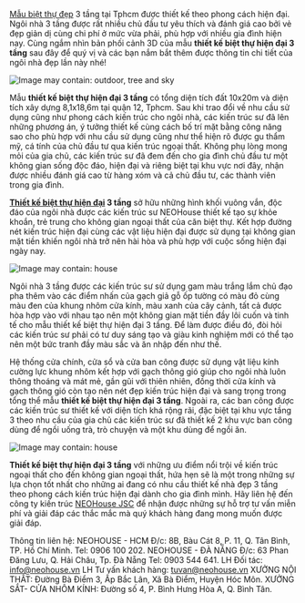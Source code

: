 <a href="https://neohouse.vn/du-an/biet-thu-dep/">Mẫu biệt thự đẹp</a> 3 tầng tại Tphcm được thiết kế theo phong cách hiện đại. Ngôi nhà 3 tầng được rất nhiều chủ đầu tư yêu thích và đánh giá cao bởi vẻ đẹp giản dị cùng chi phí ở mức vừa phải, phù hợp với nhiều gia đình hiện nay. Cùng ngắm nhìn bản phối cảnh 3D của mẫu <b>thiết kế biệt thự hiện đại 3 tầng</b> sau đây để quý vị và các bạn nắm bắt thêm được thông tin chi tiết của ngôi nhà đẹp lần này nhé!

<img src="https://mir-s3-cdn-cf.behance.net/project_modules/max_1200/9e2c8993876761.5e704e6b41195.jpg" srcset="https://mir-s3-cdn-cf.behance.net/project_modules/disp/9e2c8993876761.5e704e6b41195.jpg 600w, https://mir-s3-cdn-cf.behance.net/project_modules/max_1200/9e2c8993876761.5e704e6b41195.jpg 1200w, https://mir-s3-cdn-cf.behance.net/project_modules/1400_opt_1/9e2c8993876761.5e704e6b41195.jpg 1400w, https://mir-s3-cdn-cf.behance.net/project_modules/fs/9e2c8993876761.5e704e6b41195.jpg 1400w" sizes="(max-width: 1200px) 100vw, 1200px" alt="Image may contain: outdoor, tree and sky" class="ImageElement-image-2K6">

Mẫu </i><b>thiết kế biệt thự hiện đại 3 tầng</b></i> có tổng diện tích đất 10x20m và diện tích xây dựng 8,1x18,6m tại quận 12, Tphcm. Sau khi trao đổi về nhu cầu sử dụng cũng như phong cách kiến trúc cho ngôi nhà, các kiến trúc sư đã lên những phương án, ý tưởng thiết kế cùng cách bố trí mặt bằng công năng sao cho phù hợp với nhu cầu sử dụng cũng như thể hiện rõ được gu thẩm mỹ, cá tính của chủ đầu tư qua kiến trúc ngoại thất. Không phụ lòng mong mỏi của gia chủ, các kiến trúc sư đã đem đến cho gia đình chủ đầu tư một không gian sống độc đáo, hiện đại và riêng biệt tại khu vực nơi đây, nhận được nhiều đánh giá cao từ hàng xóm và cả chủ đầu tư, các thành viên trong gia đình.

<b><a href="https://neohouse.vn/du-an/biet-thu-hien-dai/">Thiết kế biệt thự hiện đại</a> 3 tầng</b> sở hữu những hình khối vuông vắn, độc đáo của ngôi nhà được các kiến trúc sư NEOHouse thiết kế tạo sự khỏe khoắn, trẻ trung cho không gian ngoại thất của căn biệt thự. Kết hợp đường nét kiến trúc hiện đại cùng các vật liệu hiện đại được sử dụng tại không gian mặt tiền khiến ngôi nhà trở nên hài hòa và phù hợp với cuộc sống hiện đại ngày nay.

<img src="https://mir-s3-cdn-cf.behance.net/project_modules/max_1200/2497f593876761.5e704e6b40a8f.jpg" srcset="https://mir-s3-cdn-cf.behance.net/project_modules/disp/2497f593876761.5e704e6b40a8f.jpg 600w, https://mir-s3-cdn-cf.behance.net/project_modules/max_1200/2497f593876761.5e704e6b40a8f.jpg 1200w, https://mir-s3-cdn-cf.behance.net/project_modules/fs/2497f593876761.5e704e6b40a8f.jpg 1300w" sizes="(max-width: 1200px) 100vw, 1200px" alt="Image may contain: house" class="ImageElement-image-2K6">

Ngôi nhà 3 tầng được các kiến trúc sư sử dụng gam màu trắng lắm chủ đạo pha thêm vào các điểm nhấn của gạch giả gỗ ốp tường có màu đỏ cùng màu đen của khung nhôm cửa kính, màu xanh của cây cảnh, tất cả được hòa hợp vào với nhau tạo nên một không gian mặt tiền đầy lôi cuốn và tinh tế cho mẫu </b>thiết kế biệt thự hiện đại 3 tầng</b>. Để làm được điều đó, đòi hỏi các kiến trúc sư phải có tư duy sáng tạo và giàu kinh nghiệm mới có thể tạo nên một bức tranh đầy màu sắc và ăn nhập đến như thế.

Hệ thống cửa chính, cửa sổ và cửa ban công được sử dụng vật liệu kính cường lực khung nhôm kết hợp với gạch thông gió giúp cho ngôi nhà luôn thông thoáng và mát mẻ, gần gũi với thiên nhiên, đồng thời cửa kính và gạch thông gió còn tạo nên nét đẹp kiến trúc hiện đại và sang trọng trong tổng thể mẫu <b>thiết kế biệt thự hiện đại 3 tầng</b>. Ngoài ra, các ban công được các kiến trúc sư thiết kế với diện tích khá rộng rãi, đặc biệt tại khu vực tầng 3 theo nhu cầu của gia chủ các kiến trúc sư đã thiết kế 2 khu vực ban công dùng để ngồi uống trà, trò chuyện và một khu dùng để ngồi ăn.

<img src="https://mir-s3-cdn-cf.behance.net/project_modules/max_1200/e5d63293876761.5e704e6b4038a.jpg" srcset="https://mir-s3-cdn-cf.behance.net/project_modules/disp/e5d63293876761.5e704e6b4038a.jpg 600w, https://mir-s3-cdn-cf.behance.net/project_modules/max_1200/e5d63293876761.5e704e6b4038a.jpg 1200w, https://mir-s3-cdn-cf.behance.net/project_modules/1400_opt_1/e5d63293876761.5e704e6b4038a.jpg 1400w, https://mir-s3-cdn-cf.behance.net/project_modules/fs/e5d63293876761.5e704e6b4038a.jpg 1500w" sizes="(max-width: 1200px) 100vw, 1200px" alt="Image may contain: house" class="ImageElement-image-2K6">

<b>Thiết kế biệt thự hiện đại 3 tầng</b> với những ưu điểm nổi trội về kiến trúc ngoại thất cho đến không gian ngoại thất, hứa hẹn sẽ là một trong những sự lựa chọn tốt nhất cho những ai đang có nhu cầu thiết kế nhà đẹp 3 tầng theo phong cách kiến trúc hiện đại dành cho gia đình mình. Hãy liên hệ đến công ty kiến trúc <a href="https://neohouse.vn/">NEOHouse JSC</a> để nhận được những sự hỗ trợ tư vấn miễn phí và giải đáp các thắc mắc mà quý khách hàng đang mong muốn được giải đáp.

Thông tin liên hệ:
NEOHOUSE - HCM
Đ/c: 8B, Bàu Cát 8, P. 11, Q. Tân Bình, TP. Hồ Chí Minh.
Tel: 0906 100 202.
NEOHOUSE - ĐÀ NẴNG
Đ/c: 63 Phan Đăng Lưu, Q. Hải Châu, Tp. Đà Nẵng
Tel: 0903 544 641.
LH Đối tác: info@neohouse.vn
LH Tư vấn khách hàng: tuvan@neohouse.vn
XƯỞNG NỘI THẤT: Đường Bà Điểm 3, Ấp Bắc Lân, Xã Bà Điểm, Huyện Hóc Môn.
XƯỞNG SẮT- CỬA NHÔM KÍNH: Đường số 4, P. Bình Hưng Hòa A, Q. Bình Tân.
